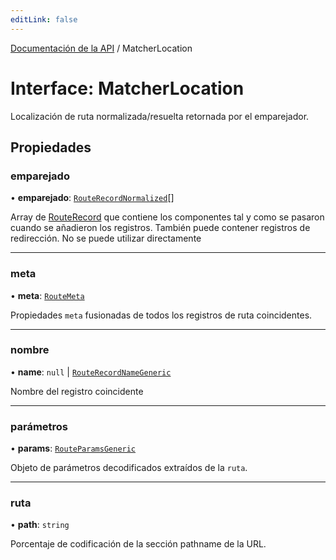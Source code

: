 ```yaml
---
editLink: false
---
```


[Documentación de la API](../index.md) / MatcherLocation

# Interface: MatcherLocation

Localización de ruta normalizada/resuelta retornada por el emparejador.

## Propiedades

### emparejado

• **emparejado**: [`RouteRecordNormalized`](RouteRecordNormalized.md)[]

Array de [RouteRecord](../index.md#RouteRecord) que contiene los componentes tal y como se pasaron cuando se añadieron los registros. También puede contener registros de redirección. No se puede utilizar directamente

---

### meta

• **meta**: [`RouteMeta`](RouteMeta.md)

Propiedades `meta` fusionadas de todos los registros de ruta coincidentes.

---

### nombre

• **name**: `null` \| [`RouteRecordNameGeneric`](../index.md#RouteRecordNameGeneric)

Nombre del registro coincidente

---

### parámetros

• **params**: [`RouteParamsGeneric`](../index.md#RouteParamsGeneric)

Objeto de parámetros decodificados extraídos de la `ruta`.

---

### ruta

• **path**: `string`

Porcentaje de codificación de la sección pathname de la URL.
